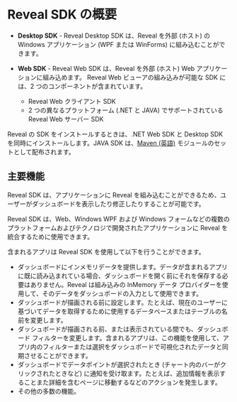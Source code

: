 # Reveal SDK の概要

- **Desktop SDK** - Reveal Desktop SDK は、Reveal を外部 (ホスト) の Windows アプリケーション (WPF または WinForms) に組み込むことができます。

- **Web SDK** - Reveal Web SDK は、Reveal を外部 (ホスト) Web アプリケーションに組み込めます。
Reveal Web ビューアの組み込みが可能な SDK には、2 つのコンポーネントが含まれています。
  * Reveal Web クライアント SDK
  * 2 つの異なるプラットフォーム (.NET と JAVA) でサポートされている Reveal Web サーバー SDK

Reveal の SDK をインストールするときは、.NET Web SDK と Desktop SDK を同時にインストールします。JAVA SDK は、[Maven (英語)](https://maven.apache.org/what-is-maven.html) モジュールのセットとして配布されます。
## 主要機能
Reveal SDK は、アプリケーションに Reveal を組み込むことができるため、ユーザーがダッシュボードを表示したり修正したりすることが可能です。

Reveal SDK は、Web、Windows WPF および Windows フォームなどの複数のプラットフォームおよびテクノロジで開発されたアプリケーションに Reveal を統合するために使用できます。

含まれるアプリは Reveal SDK を使用して以下を行うことができます。

- ダッシュボードにインメモリデータを提供します。データが含まれるアプリに既に読み込まれている場合、ダッシュボードを開く前にそれを保存する必要はありません。Reveal は組み込みの InMemory データ プロバイダーを使用して、そのデータをダッシュボードの入力として使用できます。
- ダッシュボードが描画される前に設定します。たとえば、現在のユーザーに基づいてデータを取得するために使用するデータベースまたはテーブルの名前を変更します。
- ダッシュボードが描画される前、または表示されている間でも、ダッシュボード フィルターを変更します。含まれるアプリは、この機能を使用して、アプリ内のフィルターまたは選択をダッシュボードで可視化されたデータと同期させることができます。
- ダッシュボードでデータポイントが選択されたとき (チャート内のバーがクリックされたときなど) に通知を受け取ます。たとえば、追加情報を表示することまた詳細を含むページに移動するなどのアクションを発生します。
- その他の多数の機能。
